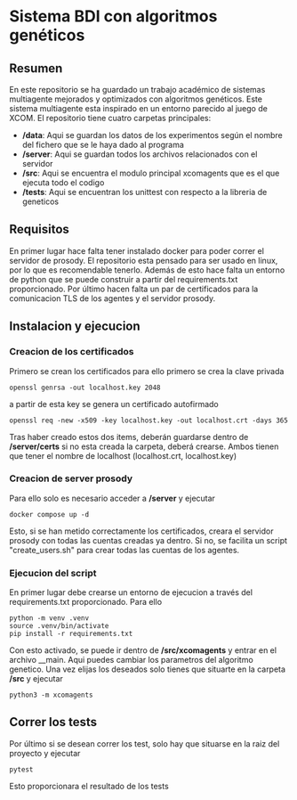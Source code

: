 # Sistema BDI con algoritmos genéticos

## Resumen

En este repositorio se ha guardado un trabajo académico de sistemas multiagente mejorados y optimizados con algoritmos genéticos. Este sistema multiagente esta inspirado en un entorno parecido al juego de XCOM. El repositorio tiene cuatro carpetas principales:
* __/data__: Aqui se guardan los datos de los experimentos según el nombre del fichero que se le haya dado al programa
* __/server__: Aqui se guardan todos los archivos relacionados con el servidor
* __/src__: Aqui se encuentra el modulo principal xcomagents que es el que ejecuta todo el codigo
* __/tests__: Aqui se encuentran los unittest con respecto a la libreria de geneticos
## Requisitos

En primer lugar hace falta tener instalado docker para poder correr el servidor de prosody. El repositorio esta pensado para ser usado en linux, por lo que es recomendable tenerlo. Además de esto hace falta un entorno de python que se puede construir a partir del requirements.txt proporcionado. Por último hacen falta un par de certificados para la comunicacion TLS de los agentes y el servidor prosody.

## Instalacion y ejecucion

### Creacion de los certificados
Primero se crean los certificados para ello primero se crea la clave privada
```
openssl genrsa -out localhost.key 2048

```
a partir de esta key se genera un certificado autofirmado

```
openssl req -new -x509 -key localhost.key -out localhost.crt -days 365

```
Tras haber creado estos dos items, deberán guardarse dentro de __/server/certs__ si no esta creada la carpeta, deberá crearse. Ambos tienen que tener el nombre de localhost (localhost.crt, localhost.key)

### Creacion de server prosody

Para ello solo es necesario acceder a __/server__ y ejecutar 
```
docker compose up -d
```
Esto, si se han metido correctamente los certificados, creara el servidor prosody con todas las cuentas creadas ya dentro. Si no, se facilita un script "create_users.sh" para crear todas las cuentas de los agentes.

### Ejecucion del script

En primer lugar debe crearse un entorno de ejecucion a través del requirements.txt proporcionado. Para ello
```
python -m venv .venv
source .venv/bin/activate
pip install -r requirements.txt
```
Con esto activado, se puede ir dentro de **/src/xcomagents** y entrar en el archivo __main. Aqui puedes cambiar los parametros del algoritmo genetico. Una vez elijas los deseados solo tienes que situarte en la carpeta __/src__ y ejecutar
```
python3 -m xcomagents
```

## Correr los tests

Por último si se desean correr los test, solo hay que situarse en la raiz del proyecto y ejecutar 
```
pytest
```
Esto proporcionara el resultado de los tests